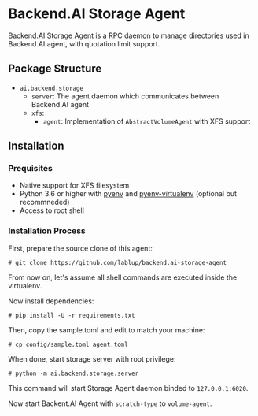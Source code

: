 # Backend.AI Storage Agent
Backend.AI Storage Agent is a RPC daemon to manage directories used in Backend.AI agent, with quotation limit support.   

## Package Structure
* `ai.backend.storage`
    - `server`: The agent daemon which communicates between Backend.AI agent
    - `xfs`: 
        - `agent`: Implementation of `AbstractVolumeAgent` with XFS support

## Installation
### Prequisites
* Native support for XFS filesystem
* Python 3.6 or higher with [pyenv](https://github.com/pyenv/pyenv)
and [pyenv-virtualenv](https://github.com/pyenv/pyenv-virtualenv) (optional but recommneded)
* Access to root shell

### Installation Process

First, prepare the source clone of this agent:
```console
# git clone https://github.com/lablup/backend.ai-storage-agent
```

From now on, let's assume all shell commands are executed inside the virtualenv.

Now install dependencies:
```console
# pip install -U -r requirements.txt
```

Then, copy the sample.toml and edit to match your machine:
```console
# cp config/sample.toml agent.toml
```

When done, start storage server with root privilege:
```console
# python -m ai.backend.storage.server
```

This command will start Storage Agent daemon binded to `127.0.0.1:6020`.

Now start Backent.AI Agent with `scratch-type` to `volume-agent`.
